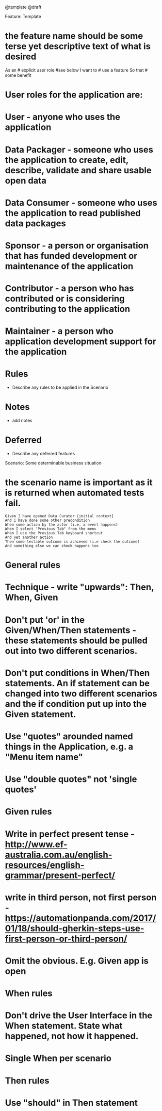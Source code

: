@template @draft

Feature: Template
# the feature name should be some terse yet descriptive text of what is desired
  As an # explicit user role #see below
  I want to # use a feature
  So that # some benefit

# User roles for the application are:
#
#   User - anyone who uses the application
#   Data Packager - someone who uses the application to create, edit, describe, validate and share usable open data
#   Data Consumer - someone who uses the application to read published data packages
#   Sponsor - a person or organisation that has funded development or maintenance of the application
#   Contributor - a person who has contributed or is considering contributing to the application
#   Maintainer - a person who application development support for the application
#

  Rules
  =====

  - Describe any rules to be applied in the Scenario

  Notes
  =====

  - add notes

  Deferred
  ========

  - Describe any deferred features


  Scenario: Some determinable business situation
#   the scenario name is important as it is returned when automated tests fail.
    Given I have opened Data Curator [initial context]
    And I have done some other precondition
    When some action by the actor (i.e. a event happens)
    When I select "Previous Tab" from the menu
    When I use the Previous Tab keyboard shortcut
    And yet another action
    Then some testable outcome is achieved (i.e check the outcome)
    And something else we can check happens too

# General rules
#
# Technique - write "upwards": Then, When, Given
#
# Don't put 'or' in the Given/When/Then statements - these statements should be pulled out into two different scenarios.
#
# Don't put conditions in  When/Then statements. An if statement can be changed into two different scenarios and the if condition put up into the Given statement.
#
# Use "quotes" arounded named things in the Application, e.g. a "Menu item name"
#
# Use "double quotes" not 'single quotes'
#




# Given rules
#
# Write in perfect present tense - http://www.ef-australia.com.au/english-resources/english-grammar/present-perfect/
#
# write in third person, not first person - https://automationpanda.com/2017/01/18/should-gherkin-steps-use-first-person-or-third-person/
#
# Omit the obvious. E.g. Given app is open
#
# When rules
#
# Don't drive the User Interface in the When statement. State what happened, not how it happened.
#
# Single When per scenario
#
# Then rules
#
# Use "should" in Then statement
#

